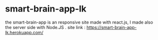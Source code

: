 # smart-brain-app-lk
the smart-brain-app is an responsive site made with react.js, 
I made also the server side with Node.JS .
site link : https://smart-brain-app-lk.herokuapp.com/
